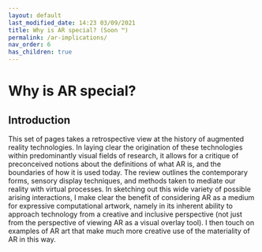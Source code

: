 ```yaml
---
layout: default
last_modified_date: 14:23 03/09/2021
title: Why is AR special? (Soon ™)
permalink: /ar-implications/
nav_order: 6
has_children: true
---
```


# Why is AR special?

## Introduction
This set of pages takes a retrospective view at the history of augmented reality technologies. In laying clear the origination of these technologies within predominantly visual fields of research, it allows for a critique of preconceived notions about the definitions of what AR is, and the boundaries of how it is used today. The review outlines the contemporary forms, sensory display techniques, and methods taken to mediate our reality with virtual processes. In sketching out this wide variety of possible arising interactions, I make clear the benefit of considering AR as a medium for expressive computational artwork, namely in its inherent ability to approach technology from a creative and inclusive perspective (not just from the perspective of viewing AR as a visual overlay tool). I then touch on examples of AR art that make much more creative use of the materiality of AR in this way.
